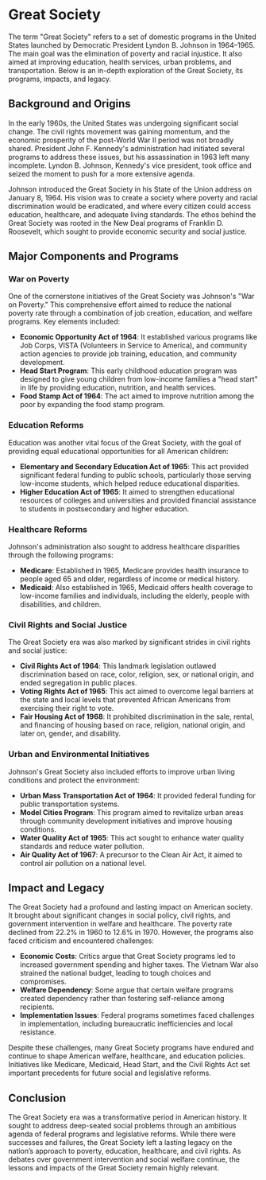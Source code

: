 # Great Society

The term "Great Society" refers to a set of domestic programs in the United States launched by Democratic President Lyndon B. Johnson in 1964–1965. The main goal was the elimination of poverty and racial injustice. It also aimed at improving education, health services, urban problems, and transportation. Below is an in-depth exploration of the Great Society, its programs, impacts, and legacy.

## Background and Origins

In the early 1960s, the United States was undergoing significant social change. The civil rights movement was gaining momentum, and the economic prosperity of the post-World War II period was not broadly shared. President John F. Kennedy's administration had initiated several programs to address these issues, but his assassination in 1963 left many incomplete. Lyndon B. Johnson, Kennedy's vice president, took office and seized the moment to push for a more extensive agenda.

Johnson introduced the Great Society in his State of the Union address on January 8, 1964. His vision was to create a society where poverty and racial discrimination would be eradicated, and where every citizen could access education, healthcare, and adequate living standards. The ethos behind the Great Society was rooted in the New Deal programs of Franklin D. Roosevelt, which sought to provide economic security and social justice.

## Major Components and Programs

### War on Poverty

One of the cornerstone initiatives of the Great Society was Johnson's "War on Poverty." This comprehensive effort aimed to reduce the national poverty rate through a combination of job creation, education, and welfare programs. Key elements included:

- **Economic Opportunity Act of 1964**: It established various programs like Job Corps, VISTA (Volunteers in Service to America), and community action agencies to provide job training, education, and community development.
- **Head Start Program**: This early childhood education program was designed to give young children from low-income families a "head start" in life by providing education, nutrition, and health services.
- **Food Stamp Act of 1964**: The act aimed to improve nutrition among the poor by expanding the food stamp program.

### Education Reforms

Education was another vital focus of the Great Society, with the goal of providing equal educational opportunities for all American children:

- **Elementary and Secondary Education Act of 1965**: This act provided significant federal funding to public schools, particularly those serving low-income students, which helped reduce educational disparities.
- **Higher Education Act of 1965**: It aimed to strengthen educational resources of colleges and universities and provided financial assistance to students in postsecondary and higher education.

### Healthcare Reforms

Johnson's administration also sought to address healthcare disparities through the following programs:

- **Medicare**: Established in 1965, Medicare provides health insurance to people aged 65 and older, regardless of income or medical history.
- **Medicaid**: Also established in 1965, Medicaid offers health coverage to low-income families and individuals, including the elderly, people with disabilities, and children.

### Civil Rights and Social Justice

The Great Society era was also marked by significant strides in civil rights and social justice:

- **Civil Rights Act of 1964**: This landmark legislation outlawed discrimination based on race, color, religion, sex, or national origin, and ended segregation in public places.
- **Voting Rights Act of 1965**: This act aimed to overcome legal barriers at the state and local levels that prevented African Americans from exercising their right to vote.
- **Fair Housing Act of 1968**: It prohibited discrimination in the sale, rental, and financing of housing based on race, religion, national origin, and later on, gender, and disability.

### Urban and Environmental Initiatives

Johnson's Great Society also included efforts to improve urban living conditions and protect the environment:

- **Urban Mass Transportation Act of 1964**: It provided federal funding for public transportation systems.
- **Model Cities Program**: This program aimed to revitalize urban areas through community development initiatives and improve housing conditions.
- **Water Quality Act of 1965**: This act sought to enhance water quality standards and reduce water pollution.
- **Air Quality Act of 1967**: A precursor to the Clean Air Act, it aimed to control air pollution on a national level.

## Impact and Legacy

The Great Society had a profound and lasting impact on American society. It brought about significant changes in social policy, civil rights, and government intervention in welfare and healthcare. The poverty rate declined from 22.2% in 1960 to 12.6% in 1970. However, the programs also faced criticism and encountered challenges:

- **Economic Costs**: Critics argue that Great Society programs led to increased government spending and higher taxes. The Vietnam War also strained the national budget, leading to tough choices and compromises.
- **Welfare Dependency**: Some argue that certain welfare programs created dependency rather than fostering self-reliance among recipients.
- **Implementation Issues**: Federal programs sometimes faced challenges in implementation, including bureaucratic inefficiencies and local resistance.

Despite these challenges, many Great Society programs have endured and continue to shape American welfare, healthcare, and education policies. Initiatives like Medicare, Medicaid, Head Start, and the Civil Rights Act set important precedents for future social and legislative reforms.

## Conclusion

The Great Society era was a transformative period in American history. It sought to address deep-seated social problems through an ambitious agenda of federal programs and legislative reforms. While there were successes and failures, the Great Society left a lasting legacy on the nation’s approach to poverty, education, healthcare, and civil rights. As debates over government intervention and social welfare continue, the lessons and impacts of the Great Society remain highly relevant.